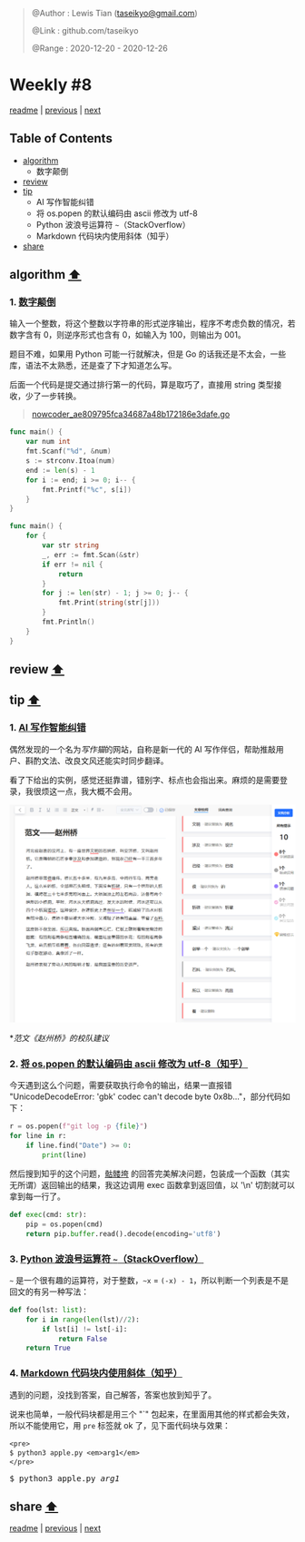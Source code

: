 > @Author  : Lewis Tian (taseikyo@gmail.com)
>
> @Link    : github.com/taseikyo
>
> @Range   : 2020-12-20 - 2020-12-26

# Weekly #8

[readme](../README.md) | [previous](202012W3.md) | [next](202012W5.md)

## Table of Contents

- [algorithm](#algorithm-)
	- 数字颠倒
- [review](#review-)
- [tip](#tip-)
	- AI 写作智能纠错
	- 将 os.popen 的默认编码由 ascii 修改为 utf-8
	- Python 波浪号运算符 `~`（StackOverflow）
	- Markdown 代码块内使用斜体（知乎）
- [share](#share-)

## algorithm [⬆](#weekly-8)

### 1. [数字颠倒](https://www.nowcoder.com/practice/ae809795fca34687a48b172186e3dafe)

输入一个整数，将这个整数以字符串的形式逆序输出，程序不考虑负数的情况，若数字含有 0，则逆序形式也含有 0，如输入为 100，则输出为 001。

题目不难，如果用 Python 可能一行就解决，但是 Go 的话我还是不太会，一些库，语法不太熟悉，还是查了下才知道怎么写。

后面一个代码是提交通过排行第一的代码，算是取巧了，直接用 string 类型接收，少了一步转换。

> [nowcoder_ae809795fca34687a48b172186e3dafe.go](../code/nowcoder_ae809795fca34687a48b172186e3dafe.go)

```Go
func main() {
	var num int
	fmt.Scanf("%d", &num)
	s := strconv.Itoa(num)
	end := len(s) - 1
	for i := end; i >= 0; i-- {
		fmt.Printf("%c", s[i])
	}
}
```

```Go
func main() {
	for {
		var str string
		_, err := fmt.Scan(&str)
		if err != nil {
			return
		}
		for j := len(str) - 1; j >= 0; j-- {
			fmt.Print(string(str[j]))
		}
		fmt.Println()
	}
}
```


## review [⬆](#weekly-8)

## tip [⬆](#weekly-8)

### 1. [AI 写作智能纠错](https://xiezuocat.com)

偶然发现的一个名为*写作猫*的网站，自称是新一代的 AI 写作伴侣，帮助推敲用户、斟酌文法、改良文风还能实时同步翻译。

看了下给出的实例，感觉还挺靠谱，错别字、标点也会指出来。麻烦的是需要登录，我很烦这一点，我大概不会用。

![写作猫](../images/w8-tip-1.png)

\**范文《赵州桥》的校队建议*

### 2. [将 os.popen 的默认编码由 ascii 修改为 utf-8（知乎）](https://www.zhihu.com/question/279037180)

今天遇到这么个问题，需要获取执行命令的输出，结果一直报错 "UnicodeDecodeError: 'gbk' codec can't decode byte 0x8b..."，部分代码如下：

```Python
r = os.popen(f"git log -p {file}")
for line in r:
	if line.find("Date") >= 0:
		print(line)
```

然后搜到知乎的这个问题，[骷髅垮](https://www.zhihu.com/people/kang-ze-nan) 的回答完美解决问题，包装成一个函数（其实无所谓）返回输出的结果，我这边调用 exec 函数拿到返回值，以 '\n' 切割就可以拿到每一行了。

```Python
def exec(cmd: str):
	pip = os.popen(cmd)
	return pip.buffer.read().decode(encoding='utf8')
```

### 3. [Python 波浪号运算符 `~`（StackOverflow）](https://stackoverflow.com/questions/8305199/the-tilde-operator-in-python)

`~` 是一个很有趣的运算符，对于整数，`~x` = `(-x) - 1`，所以判断一个列表是不是回文的有另一种写法：

```Python
def foo(lst: list):
	for i in range(len(lst)//2):
		if lst[i] != lst[-i]:
			return False
	return True
```

### 4. [Markdown 代码块内使用斜体（知乎）](https://www.zhihu.com/question/56472352/answer/1631761942)

遇到的问题，没找到答案，自己解答，答案也放到知乎了。

说来也简单，一般代码块都是用三个 "\`" 包起来，在里面用其他的样式都会失效，所以不能使用它，用 `pre` 标签就 ok 了，见下面代码块与效果：

```
<pre>
$ python3 apple.py <em>arg1</em>
</pre>
```

<pre>
$ python3 apple.py <em>arg1</em>
</pre>

## share [⬆](#weekly-8)

[readme](../README.md) | [previous](202012W3.md) | [next](202012W5.md)
